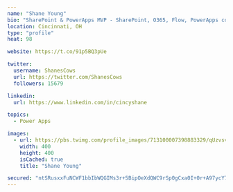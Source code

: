 ```yaml
---
name: "Shane Young"
bio: "SharePoint & PowerApps MVP - SharePoint, O365, Flow, PowerApps consulting? @PowerApps911 | Pure Snark? You found it."
location: Cincinnati, OH
type: "profile"
heat: 98

website: https://t.co/91p5BQ3pUe

twitter:
  username: ShanesCows
  url: https://twitter.com/ShanesCows
  followers: 15679

linkedin:
  url: https://www.linkedin.com/in/cincyshane

topics:
  - Power Apps

images:
  - url: https://pbs.twimg.com/profile_images/713100007398883329/qUzvsvQ3_400x400.jpg
    width: 400
    height: 400
    isCached: true
    title: "Shane Young"

secured: "ntSRusxxFuNCWF1bbIbWQGIMs3r+5BipOeXdQWC9rSp0gCxa0I+0r+A97ycY7Zc55F7e5nK9whQRe3WoZOSK77qF0EVuGEKBdidmWiG/HpPNh+71NaWV5AHDheUk3x5Wc0iJmaZyDeAQynHqPeNjX7sAtj+RL5U7IZkpPbn9bcQMqkxbpfVMIBSzxXQHqF4ZODEzgSQsTI49tlxwL76oM8RM44pNnRTW/be9sJcBc6dIlsc3AM/DVo3c7wUaoY97ggqJFdGPX5KjF0OKbapnGUpHTUKheo11uN9fDq91ybwEMIwOz7Ew2iUYvPgTMs2v3BeJSnqllv2r06F7mhUw4K/QGZMS7BR3RtFXd5p/OiBtpC0e9Xz8My4MDf8kiEx/IvSLqVzxD4NBbGe5cbpi0w0qAnotMwFMvF0kyu0FEMI=;kbe/x29QG0pBWNJYq6XeHA=="
---
```


